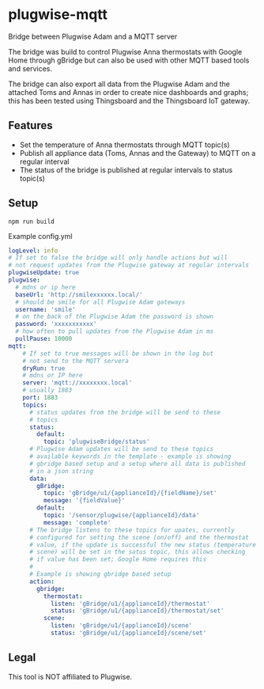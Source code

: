 # plugwise-mqtt

Bridge between Plugwise Adam and a MQTT server

The bridge was build to control Plugwise Anna thermostats with Google Home through gBridge but can also be used with other MQTT based 
tools and services.

The bridge can also export all data from the Plugwise Adam and the attached Toms and Annas in order to create nice dashboards and graphs; this has been tested using Thingsboard and the Thingsboard IoT gateway.

## Features

* Set the temperature of Anna thermostats through MQTT topic(s)
* Publish all appliance data (Toms, Annas and the Gateway) to MQTT on a regular interval
* The status of the bridge is published at regular intervals to status topic(s)

## Setup

```
npm run build
```

Example config.yml

```yaml
logLevel: info
# If set to false the bridge will only handle actions but will 
# not request updates from the Plugwise gateway at regular intervals
plugwiseUpdate: true
plugwise:
  # mdns or ip here
  baseUrl: 'http://smilexxxxxx.local/'
  # should be smile for all Plugwise Adam gateways
  username: 'smile'
  # on the back of the Plugwise Adam the password is shown
  password: 'xxxxxxxxxxx'
  # how often to pull updates from the Plugwise Adam in ms
  pullPause: 10000
mqtt:
    # If set to true messages will be shown in the log but
    # not send to the MQTT servera
    dryRun: true
    # mdns or IP here
    server: 'mqtt://xxxxxxxx.local'
    # usually 1883
    port: 1883
    topics:
      # status updates from the bridge will be send to these
      # topics
      status:
        default:
          topic: 'plugwiseBridge/status'
      # Plugwise Adam updates will be send to these topics
      # available keywords in the template - example is showing
      # gbridge based setup and a setup where all data is published
      # in a json string
      data:
        gBridge:
          topic: 'gBridge/u1/{applianceId}/{fieldName}/set'
          message: '{fieldValue}'
        default:
          topic: '/sensor/plugwise/{applianceId}/data'
          message: 'complete'
      # The bridge listens to these topics for upates, currently
      # configured for setting the scene (on/off) and the thermostat
      # value, if the update is successful the new status (temperature or
      # scene) will be set in the satus topic, this allows checking
      # if value has been set; Google Home requires this
      #
      # Example is showing gbridge based setup
      action:
        gbridge:
          thermostat: 
            listen: 'gBridge/u1/{applianceId}/thermostat'
            status: 'gBridge/u1/{applianceId}/thermostat/set'
          scene:
            listen: 'gBridge/u1/{applianceId}/scene'
            status: 'gBridge/u1/{applianceId}/scene/set'

```


## Legal

This tool is NOT affiliated to Plugwise.
